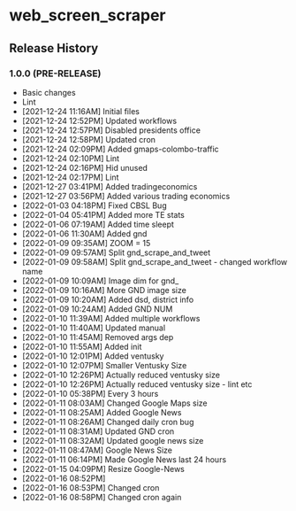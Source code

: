 # web_screen_scraper

## Release History

### 1.0.0 (PRE-RELEASE)
  * Basic changes
  * Lint
  *  [2021-12-24 11:16AM] Initial files
  *  [2021-12-24 12:52PM] Updated workflows
  *  [2021-12-24 12:57PM] Disabled presidents office
  *  [2021-12-24 12:58PM] Updated cron
  *  [2021-12-24 02:09PM] Added gmaps-colombo-traffic
  *  [2021-12-24 02:10PM] Lint
  *  [2021-12-24 02:16PM] Hid unused
  *  [2021-12-24 02:17PM] Lint
  *  [2021-12-27 03:41PM] Added tradingeconomics
  *  [2021-12-27 03:56PM] Added various trading economics
  *  [2022-01-03 04:18PM] Fixed CBSL Bug
  *  [2022-01-04 05:41PM] Added more TE stats
  *  [2022-01-06 07:19AM] Added time sleept
  *  [2022-01-06 11:30AM] Added gnd
  *  [2022-01-09 09:35AM] ZOOM = 15
  *  [2022-01-09 09:57AM] Split gnd_scrape_and_tweet
  *  [2022-01-09 09:58AM] Split gnd_scrape_and_tweet - changed workflow name
  *  [2022-01-09 10:09AM] Image dim for gnd_
  *  [2022-01-09 10:16AM] More GND image size
  *  [2022-01-09 10:20AM] Added dsd, district info
  *  [2022-01-09 10:24AM] Added GND NUM
  *  [2022-01-10 11:39AM] Added multiple workflows
  *  [2022-01-10 11:40AM] Updated manual
  *  [2022-01-10 11:45AM] Removed args dep
  *  [2022-01-10 11:55AM] Added init
  *  [2022-01-10 12:01PM] Added ventusky
  *  [2022-01-10 12:07PM] Smaller Ventusky Size
  *  [2022-01-10 12:26PM] Actually reduced ventusky size
  *  [2022-01-10 12:26PM] Actually reduced ventusky size - lint etc
  *  [2022-01-10 05:38PM] Every 3 hours
  *  [2022-01-11 08:03AM] Changed Google Maps size
  *  [2022-01-11 08:25AM] Added Google News
  *  [2022-01-11 08:26AM] Changed daily cron bug
  *  [2022-01-11 08:31AM] Updated GND cron
  *  [2022-01-11 08:32AM] Updated google news size
  *  [2022-01-11 08:47AM] Google News Size
  *  [2022-01-11 06:14PM] Made Google News last 24 hours
  *  [2022-01-15 04:09PM] Resize Google-News
  *  [2022-01-16 08:52PM] 
  *  [2022-01-16 08:53PM] Changed cron
  *  [2022-01-16 08:58PM] Changed cron again
